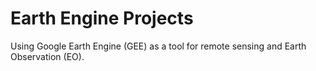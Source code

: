 # Earth Engine Projects
Using Google Earth Engine (GEE) as a tool for remote sensing and Earth Observation (EO).  
